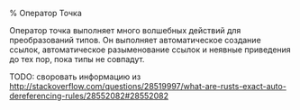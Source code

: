 % Оператор Точка

Оператор точка выполняет много волшебных действий для преобразований типов. Он
выполняет автоматическое создание ссылок, автоматическое разыменование ссылок и
неявные приведения до тех пор, пока типы не совпадут.

TODO: своровать информацию из http://stackoverflow.com/questions/28519997/what-are-rusts-exact-auto-dereferencing-rules/28552082#28552082

